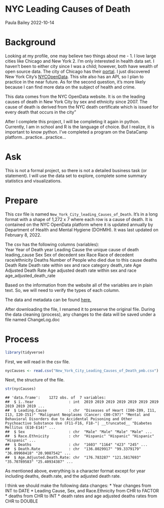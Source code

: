 NYC Leading Causes of Death
================
Paula Bailey
2022-10-14

# Background

Looking at my profile, one may believe two things about me - 1. I love
large cities like Chicago and New York 2. I’m only interested in health
data set. I haven’t been to either city since I was a child; however,
both have wealth of open source data. The city of Chicago has their
[portal](https://data.cityofchicago.org/). I just discovered New York
City’s [NYCOpenData](https://opendata.cityofnewyork.us/). This site also
has an API, so I plan to practice in the near future. As for the second
question, it’s more likely because I can find more data on the subject
of health and crime.

This data comes from the NYC OpenData website. It is on the leading
causes of death in New York City by sex and ethnicity since 2007. The
cause of death is derived from the NYC death certificate which is issued
for every death that occurs in the city”

After I complete this project, I will be completing it again in python.
Currently, I am in school and R is the language of choice. But I
realize, it is important to know python. I’ve completed a program on the
DataCamp platform…practice…practice…

# Ask

This is not a formal project, so there is not a detailed business task
(or statement). I will use the data set to explore, complete some
summary statistics and visualizations.

# Prepare

This csv file is named `New_York_City_leading_Causes_of_Death`. It’s in
a long format with a shape of 1,272 x 7 where each row is a cause of
death. It is contained on the NYC OpenData platform where it is updated
annually by Department of Health and Mental Hygiene (DOHMH). It was last
updated on February 8, 2022.

The csv has the following columns (variables):  
Year Year of Death year Leading Cause the unique cause of death
leading_cause Sex Sex of decedent sex Race Race of decedent
race/ethnicity Deaths Number of People who died due to this cause deaths
Death Rate Death rate within sex and race category death_rate Age
Adjusted Death Rate Age adjusted death rate within sex and race
age_adjusted_death_rate

Based on the information from the website all of the variables are in
plain text. So, we will need to verify the types of each column.

The data and metadata can be found
[here.](https://data.cityofnewyork.us/Health/New-York-City-Leading-Causes-of-Death/jb7j-dtam)

After downloading the file, I renamed it to preserve the original file.
During the data cleaning (process), any changes to the data will be
saved under a file named ChangeLog.doc

# Process

``` r
library(tidyverse)
```

First, we will read in the csv file.

``` r
nycCauses <- read.csv("New_York_City_Leading_Causes_of_Death_pmb.csv")
```

Next, the structure of the file.

``` r
str(nycCauses)
```

    ## 'data.frame':    1272 obs. of  7 variables:
    ##  $ ï..Year                : int  2019 2019 2019 2019 2019 2019 2019 2019 2019 2019 ...
    ##  $ Leading.Cause          : chr  "Diseases of Heart (I00-I09, I11, I13, I20-I51)" "Malignant Neoplasms (Cancer: C00-C97)" "Mental and Behavioral Disorders due to Accidental Poisoning and Other Psychoactive Substance Use (F11-F16, F18-"| __truncated__ "Diabetes Mellitus (E10-E14)" ...
    ##  $ Sex                    : chr  "Male" "Male" "Male" "Male" ...
    ##  $ Race.Ethnicity         : chr  "Hispanic" "Hispanic" "Hispanic" "Hispanic" ...
    ##  $ Deaths                 : chr  "1603" "1164" "423" "245" ...
    ##  $ Death.Rate             : chr  "136.8029917" "99.3379179" "36.09960418" "20.9087542" ...
    ##  $ Age.Adjusted.Death.Rate: chr  "176.783287" "121.5817693" "35.70789583" "25.40934387" ...

As mentioned above, everything is a character format except for year
including deaths, death.rate, and the adjusted death rate.

I think we should make the following data changes: \* Year changes from
INT to DATE \* Leading Cause, Sex, and Race.Ethnicity from CHR to FACTOR
\* deaths from CHR to INT \* death rates and age adjusted deaths rates
from CHR to DOUBLE
